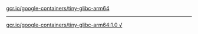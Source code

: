 [gcr.io/google-containers/tiny-glibc-arm64](https://hub.docker.com/r/anjia0532/tiny-glibc-arm64/tags/) 

----
[gcr.io/google-containers/tiny-glibc-arm64:1.0 √](https://hub.docker.com/r/anjia0532/google-containers.tiny-glibc-arm64/tags/)

